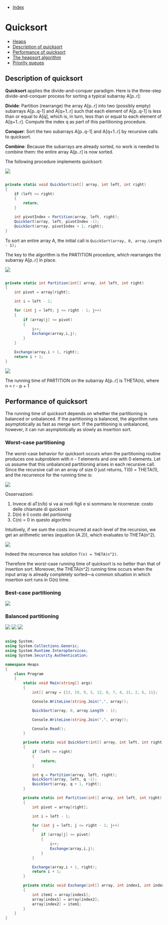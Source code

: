 * [Index](https://github.com/KiraDiShira/AlgorithmsAndDataStructures/blob/master/README.md#project-title)

# Quicksort

* [Heaps](#heaps)
* [Description of quicksort](#description-of-quicksort)
* [Performance of quicksort](#performance-of-quicksort)
* [The heapsort algorithm](#the-heapsort-algorithm)
* [Priority queues](#priority-queues)

## Description of quicksort

**Quicksort** applies the divide-and-conquer paradigm. Here is the three-step divide-and-conquer process for sorting a typical subarray A[p..r]:

**Divide**: Partition (rearrange) the array A[p..r] into two (possibly empty) subarrays A[p..q-1] and A[q+1..r] such that each element of A[p..q-1] is less than or equal to A[q], which is, in turn, less than or equal to each element of A[q+1..r]. Compute the index q as part of this partitioning procedure.

**Conquer**: Sort the two subarrays A[p..q-1] and A[q+1..r] by recursive calls to quicksort.

**Combine**: Because the subarrays are already sorted, no work is needed to combine them: the entire array A[p..r] is now sorted.

The following procedure implements quicksort:

<img src="https://github.com/KiraDiShira/AlgorithmsAndDataStructures/blob/master/RepoFiles/QuickSort/Images/qs2.PNG" />

```c#

private static void QuickSort(int[] array, int left, int right)
{
    if (left >= right)
    {
        return;
    }

    int pivotIndex = Partition(array, left, right);
    QuickSort(array, left, pivotIndex -1);
    QuickSort(array, pivotIndex + 1, right);
}


```

To sort an entire array A, the initial call is `QuickSort(array, 0, array.Length - 1);`

The key to the algorithm is the PARTITION procedure, which rearranges the subarray A[p..r] in place.

<img src="https://github.com/KiraDiShira/AlgorithmsAndDataStructures/blob/master/RepoFiles/QuickSort/Images/qs3.PNG" />

```c#

private static int Partition(int[] array, int left, int right)
{
    int pivot = array[right];

    int i = left - 1;

    for (int j = left; j <= right - 1; j++)
    {
        if (array[j] <= pivot)
        {
            i++;
            Exchange(array,i,j);
        }
    }

    Exchange(array,i + 1, right);
    return i + 1;
}

```

<img src="https://github.com/KiraDiShira/AlgorithmsAndDataStructures/blob/master/RepoFiles/QuickSort/Images/qs1.PNG" />

The running time of PARTITION on the subarray A[p..r] is THETA(n), where n = r - p + 1

## Performance of quicksort

The running time of quicksort depends on whether the partitioning is balanced or unbalanced. If the partitioning is balanced, the algorithm runs asymptotically as fast as merge sort. If the partitioning is unbalanced, however, it can run asymptotically as slowly
as insertion sort.

### Worst-case partitioning

The worst-case behavior for quicksort occurs when the partitioning routine produces one subproblem with *n - 1* elements and one with 0 elements. Let us assume that this unbalanced partitioning arises in each recursive call. Since the recursive call on an array of size 0 just returns, T(0) = THETA(1), and the recurrence for the running time is:

<img src="https://github.com/KiraDiShira/AlgorithmsAndDataStructures/blob/master/RepoFiles/QuickSort/Images/qs4.PNG" />

Osservazioni: 

1) Invece di aT(n/b) si va ai nodi figli e si sommano le ricorrenze: costo delle chiamate di quicksort
2) D(n) è il costo del *partioning*
3) C(n) = 0 in questo algoritmo

Intuitively, if we sum the costs incurred at each level of the recursion, we get an arithmetic series (equation (A.2)), which evaluates to THETA(n^2).

<img src="https://github.com/KiraDiShira/AlgorithmsAndDataStructures/blob/master/RepoFiles/QuickSort/Images/qs5.PNG" />

Indeed the recurrence has solution `T(n) = THETA(n^2)`.

Therefore the worst-case running time of quicksort is no better than that of insertion sort. Moreover, the THETA(n^2) running time
occurs when the input array is already completely sorted—a common situation in which insertion sort runs in O(n) time.

### Best-case partitioning

<img src="https://github.com/KiraDiShira/AlgorithmsAndDataStructures/blob/master/RepoFiles/QuickSort/Images/qs6.PNG" />

### Balanced partitioning

<img src="https://github.com/KiraDiShira/AlgorithmsAndDataStructures/blob/master/RepoFiles/QuickSort/Images/qs7.PNG" />
<img src="https://github.com/KiraDiShira/AlgorithmsAndDataStructures/blob/master/RepoFiles/QuickSort/Images/qs8.PNG" />
<img src="https://github.com/KiraDiShira/AlgorithmsAndDataStructures/blob/master/RepoFiles/QuickSort/Images/qs9.PNG" />

```c#

using System;
using System.Collections.Generic;
using System.Runtime.InteropServices;
using System.Security.Authentication;

namespace Heaps
{
    class Program
    {
        static void Main(string[] args)
        {
            int[] array = {13, 19, 9, 5, 12, 8, 7, 4, 21, 2, 6, 11};

            Console.WriteLine(string.Join(",", array));

            QuickSort(array, 0, array.Length - 1);

            Console.WriteLine(string.Join(",", array));

            Console.Read();
        }

        private static void QuickSort(int[] array, int left, int right)
        {
            if (left >= right)
            {
                return;
            }

            int q = Partition(array, left, right);
            QuickSort(array, left, q -1);
            QuickSort(array, q + 1, right);
        }

        private static int Partition(int[] array, int left, int right)
        {
            int pivot = array[right];

            int i = left - 1;

            for (int j = left; j <= right - 1; j++)
            {
                if (array[j] <= pivot)
                {
                    i++;
                    Exchange(array,i,j);
                }
            }

            Exchange(array,i + 1, right);
            return i + 1;
        }

        private static void Exchange(int[] array, int index1, int index2)
        {
            int item1 = array[index1];
            array[index1] = array[index2];
            array[index2] = item1;
        }
    }
}


```


